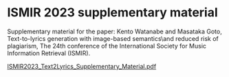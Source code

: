 # ISMIR 2023 supplementary material

Supplementary material for the paper: Kento Watanabe and Masataka Goto, Text-to-lyrics generation with image-based semantics\\and reduced risk of plagiarism, The 24th conference of the International Society for Music Information Retrieval (ISMIR).

[ISMIR2023_Text2Lyrics_Supplementary_Material.pdf](https://github.com/KentoW/ISMIR2023/blob/main/ISMIR2023_Text2Lyrics_Supplementary_Material.pdf)
